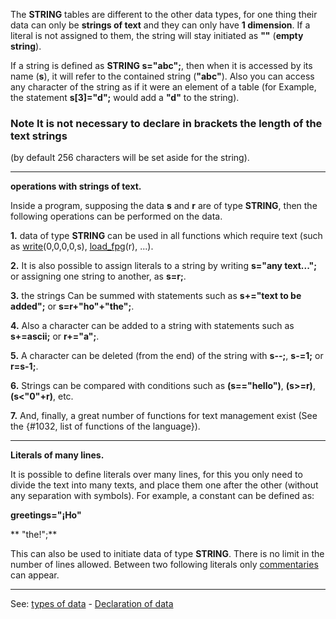 The **STRING** tables are different to the other data types, for one thing their data can only 
be **strings of text** and they can only have **1 dimension**. If a literal is not assigned to them, 
the string will stay initiated as **&quot;&quot;** (**empty string**).

If a string is defined as **STRING s=&quot;abc&quot;;**, then when it is accessed by its
name (**s**), it will refer to the contained string (**&quot;abc&quot;**). Also you can 
access any character of the string as if it were an element of a table
(for Example, the statement **s[3]=&quot;d&quot;;** would add a **&quot;d&quot;** to the string).

### Note It is not necessary to declare in brackets the length of the text strings 
(by default 256 characters will be set aside for the string).

---------------------------------------


**operations with strings of text.**

Inside a program, supposing the data **s** and **r** are of type **STRING**, then 
the following operations can be performed on the data.

**1.** data of type **STRING** can be used in all functions which require
text (such as [write](write().md)(0,0,0,0,s), [load_fpg](load_fpg().md)(r), ...).

**2.** It is also possible to assign literals to a string by writing 
**s=&quot;any text...&quot;;** or assigning one string to another, as **s=r;**.

**3.** the strings Can be summed with statements such as **s+=&quot;text to be added&quot;;** or
**s=r+&quot;ho&quot;+&quot;the&quot;;**.

**4.** Also a character can be added to a string with statements such as **s+=ascii;**
or **r+=&quot;a&quot;;**.

**5.** A character can be deleted (from the end) of the string with **s--;**, **s-=1;** 
or **r=s-1;**.

**6.** Strings can be compared with conditions such as **(s==&quot;hello&quot;)**, **(s&gt;=r)**,
**(s&lt;&quot;0&quot;+r)**, etc.

**7.** And, finally, a great number of functions for text management exist (See the {#1032,
list of functions of the language}).

---------------------------------------


**Literals of many lines.**

It is possible to define literals over many lines, for this you only need to divide the
text into many texts, and place them one after the other (without any separation with symbols). 
For example, a constant can be defined as:

**greetings=&quot;&iexcl;Ho&quot;**

**       &quot;the!&quot;;**

This can also be used to initiate data of type **STRING**. There is no limit
in the number of lines allowed. Between two following literals only [commentaries](definition_of_commentsdot.md)
can appear.

---------------------------------------
See: [types of data](types_of_data.md) - [Declaration of data](declaration_of_a_variabledot.md)

